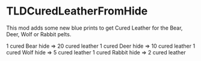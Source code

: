 # TLDCuredLeatherFromHide

This mod adds some new blue prints to get Cured Leather for the Bear, Deer, Wolf or Rabbit pelts.

1 cured Bear hide   => 20 cured leather
1 cured Deer hide   => 10 cured leather
1 cured Wolf hide   =>  5 cured leather
1 cured Rabbit hide =>  2 cured leather

